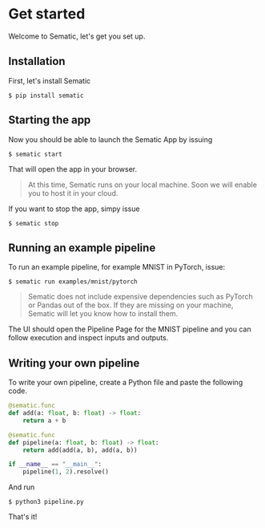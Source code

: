 # Get started

Welcome to Sematic, let's get you set up.

## Installation

First, let's install Sematic

```shell
$ pip install sematic
```

## Starting the app

Now you should be able to launch the Sematic App by issuing

```shell
$ sematic start
```

That will open the app in your browser.

> At this time, Sematic runs on your local machine. Soon we will enable you to host it in your cloud.

If you want to stop the app, simpy issue

```shell
$ sematic stop
```

## Running an example pipeline

To run an example pipeline, for example MNIST in PyTorch, issue:

```shell
$ sematic run examples/mnist/pytorch
```

> Sematic does not include expensive dependencies such as PyTorch or Pandas out of the box. If they are missing on your machine, Sematic will let you know how to install them.

The UI should open the Pipeline Page for the MNIST pipeline and you can follow execution and inspect inputs and outputs.

## Writing your own pipeline

To write your own pipeline, create a Python file and paste the following code.

```python
@sematic.func
def add(a: float, b: float) -> float:
    return a + b

@sematic.func
def pipeline(a: float, b: float) -> float:
    return add(add(a, b), add(a, b))

if __name__ == "__main__":
    pipeline(1, 2).resolve()
```

And run

```shell
$ python3 pipeline.py
```

That's it!
